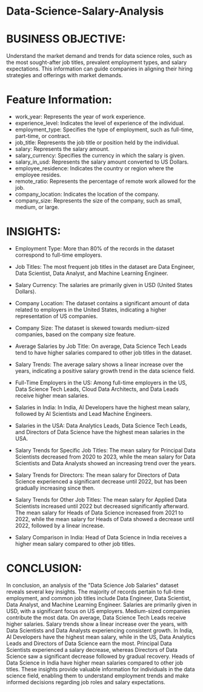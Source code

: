 # Data-Science-Salary-Analysis

# BUSINESS OBJECTIVE:

Understand the market demand and trends for data science roles, such as the most sought-after job titles, prevalent employment types, and salary expectations. This information can guide companies in aligning their hiring strategies and offerings with market demands.

# Feature Information:

* work_year: Represents the year of work experience.
* experience_level: Indicates the level of experience of the individual.
* employment_type: Specifies the type of employment, such as full-time, part-time, or contract.
* job_title: Represents the job title or position held by the individual.
* salary: Represents the salary amount.
* salary_currency: Specifies the currency in which the salary is given.
* salary_in_usd: Represents the salary amount converted to US Dollars.
* employee_residence: Indicates the country or region where the employee resides.
* remote_ratio: Represents the percentage of remote work allowed for the job.
* company_location: Indicates the location of the company.
* company_size: Represents the size of the company, such as small, medium, or large.


# INSIGHTS:

* Employment Type: More than 80% of the records in the dataset correspond to full-time employers.

* Job Titles: The most frequent job titles in the dataset are Data Engineer, Data Scientist, Data Analyst, and Machine Learning Engineer.

* Salary Currency: The salaries are primarily given in USD (United States Dollars).

* Company Location: The dataset contains a significant amount of data related to employers in the United States, indicating a higher representation of US companies.

* Company Size: The dataset is skewed towards medium-sized companies, based on the company size feature.

* Average Salaries by Job Title: On average, Data Science Tech Leads tend to have higher salaries compared to other job titles in the dataset.

* Salary Trends: The average salary shows a linear increase over the years, indicating a positive salary growth trend in the data science field.

* Full-Time Employers in the US: Among full-time employers in the US, Data Science Tech Leads, Cloud Data Architects, and Data Leads receive higher mean salaries.

* Salaries in India: In India, AI Developers have the highest mean salary, followed by AI Scientists and Lead Machine Engineers.

* Salaries in the USA: Data Analytics Leads, Data Science Tech Leads, and Directors of Data Science have the highest mean salaries in the USA.

* Salary Trends for Specific Job Titles: The mean salary for Principal Data Scientists decreased from 2020 to 2023, while the mean salary for Data Scientists and Data Analysts showed an increasing trend over the years.

* Salary Trends for Directors: The mean salary for Directors of Data Science experienced a significant decrease until 2022, but has been gradually increasing since then.

* Salary Trends for Other Job Titles: The mean salary for Applied Data Scientists increased until 2022 but decreased significantly afterward. The mean salary for Heads of Data Science increased from 2021 to 2022, while the mean salary for Heads of Data showed a decrease until 2022, followed by a linear increase.

* Salary Comparison in India: Head of Data Science in India receives a higher mean salary compared to other job titles.

# CONCLUSION:

In conclusion, an analysis of the "Data Science Job Salaries" dataset reveals several key insights. The majority of records pertain to full-time employment, and common job titles include Data Engineer, Data Scientist, Data Analyst, and Machine Learning Engineer. Salaries are primarily given in USD, with a significant focus on US employers. Medium-sized companies contribute the most data. On average, Data Science Tech Leads receive higher salaries. Salary trends show a linear increase over the years, with Data Scientists and Data Analysts experiencing consistent growth. In India, AI Developers have the highest mean salary, while in the US, Data Analytics Leads and Directors of Data Science earn the most. Principal Data Scientists experienced a salary decrease, whereas Directors of Data Science saw a significant decrease followed by gradual recovery. Heads of Data Science in India have higher mean salaries compared to other job titles. These insights provide valuable information for individuals in the data science field, enabling them to understand employment trends and make informed decisions regarding job roles and salary expectations.
